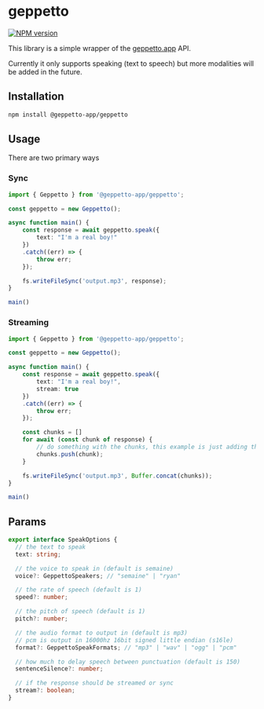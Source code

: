 # geppetto

[![NPM version](https://img.shields.io/npm/v/@geppetto-app/geppetto.svg)](https://www.npmjs.com/package/@geppetto-app/geppetto)

This library is a simple wrapper of the [geppetto.app](https://geppetto.app) API.

Currently it only supports speaking (text to speech) but more modalities will be added in the future.

## Installation

```sh
npm install @geppetto-app/geppetto
```

## Usage

There are two primary ways

### Sync

```typescript
import { Geppetto } from '@geppetto-app/geppetto';

const geppetto = new Geppetto();

async function main() {
    const response = await geppetto.speak({
        text: "I'm a real boy!"
    })
    .catch((err) => {
        throw err;
    });

    fs.writeFileSync('output.mp3', response);
}

main()
```

### Streaming

```typescript
import { Geppetto } from '@geppetto-app/geppetto';

const geppetto = new Geppetto();

async function main() {
    const response = await geppetto.speak({
        text: "I'm a real boy!",
        stream: true
    })
    .catch((err) => {
        throw err;
    });

    const chunks = []
    for await (const chunk of response) {
        // do something with the chunks, this example is just adding them to a file
        chunks.push(chunk);
    }

    fs.writeFileSync('output.mp3', Buffer.concat(chunks));
}

main()
```

## Params

```typescript
export interface SpeakOptions {
  // the text to speak
  text: string;

  // the voice to speak in (default is semaine)
  voice?: GeppettoSpeakers; // "semaine" | "ryan"

  // the rate of speech (default is 1)
  speed?: number;

  // the pitch of speech (default is 1)
  pitch?: number; 

  // the audio format to output in (default is mp3)
  // pcm is output in 16000hz 16bit signed little endian (s16le)
  format?: GeppettoSpeakFormats; // "mp3" | "wav" | "ogg" | "pcm"

  // how much to delay speech between punctuation (default is 150)
  sentenceSilence?: number;

  // if the response should be streamed or sync
  stream?: boolean;
}
```